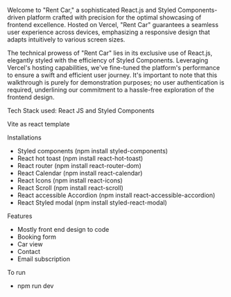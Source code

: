 Welcome to "Rent Car," a sophisticated React.js and Styled Components-driven platform crafted with precision for the optimal showcasing of frontend excellence. Hosted on Vercel, "Rent Car" guarantees a seamless user experience across devices, emphasizing a responsive design that adapts intuitively to various screen sizes.

The technical prowess of "Rent Car" lies in its exclusive use of React.js, elegantly styled with the efficiency of Styled Components. Leveraging Vercel's hosting capabilities, we've fine-tuned the platform's performance to ensure a swift and efficient user journey. It's important to note that this walkthrough is purely for demonstration purposes; no user authentication is required, underlining our commitment to a hassle-free exploration of the frontend design.

Tech Stack used:
React JS and Styled Components

Vite as react template

Installations
- Styled components (npm install styled-components)
- React hot toast (npm install react-hot-toast)
- React router (npm install react-router-dom)
- React Calendar (npm install react-calendar)
- React Icons (npm install react-icons)
- React Scroll (npm install react-scroll)
- React accessible Accordion (npm install react-accessible-accordion)
- React Styled modal (npm install styled-react-modal)

Features
- Mostly front end design to code
- Booking form
- Car view
- Contact
- Email subscription

To run
- npm run dev
